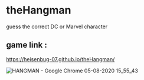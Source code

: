 # theHangman
  guess the correct DC or Marvel character 

## game link :
  https://heisenbug-07.github.io/theHangman/

![HANGMAN - Google Chrome 05-08-2020 15_55_43](https://user-images.githubusercontent.com/62887866/89402282-3a9f2180-d734-11ea-9e91-82b50eab1d6c.png)

